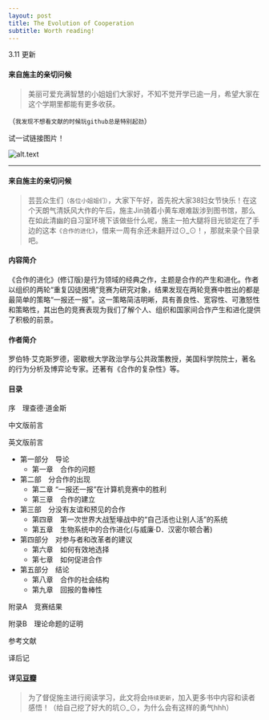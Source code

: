 ```yaml
---
layout: post
title: The Evolution of Cooperation
subtitle: Worth reading!
---
```


3.11 更新

#### 来自施主的亲切问候

>美丽可爱充满智慧的小姐姐们大家好，不知不觉开学已逾一月，希望大家在这个学期里都能有更多收获。


（`我发现不想看文献的时候玩github总是特别起劲`）

试一试链接图片！

![alt.text](https://img3.doubanio.com/view/photo/photo/public/p2406313915.jpg)



---
#### 来自施主的亲切问候 

>芸芸众生们`（各位小姐姐们）`，大家下午好，首先祝大家38妇女节快乐！在这个天朗气清妖风大作的午后，施主Jin骑着小黄车艰难跋涉到图书馆，那么在如此清幽的自习室环境下该做些什么呢，施主一拍大腿将目光锁定在了手边的这本`《合作的进化》`，借来一周有余还未翻开过⊙_⊙！，那就来录个目录吧。



#### 内容简介

《合作的进化》(修订版)是行为领域的经典之作，主题是合作的产生和进化。作者以组织的两轮“重复囚徒困境”竞赛为研究对象，结果发现在两轮竞赛中胜出的都是最简单的策略“一报还一报”。这一策略简洁明晰，具有善良性、宽容性、可激怒性和策略性，其出色的竞赛表现为我们了解个人、组织和国家间合作产生和进化提供了积极的前景。

#### 作者简介

罗伯特·艾克斯罗德，密歇根大学政治学与公共政策教授，美国科学院院士，著名的行为分析及博弈论专家。还著有《合作的复杂性》等。

#### 目录

序　理查德·道金斯

中文版前言

英文版前言

* 第一部分　导论
    * 第一章　合作的问题
* 第二部　分合作的出现
    * 第二章 “一报还一报”在计算机竞赛中的胜利
    * 第三章　合作的建立
* 第三部　分没有友谊和预见的合作
    * 第四章　第一次世界大战堑壕战中的“自己活也让别人活”的系统
    * 第五章　生物系统中的合作进化(与威廉·D．汉密尔顿合著)
* 第四部分　对参与者和改革者的建议
    * 第六章　如何有效地选择
    * 第七章　如何促进合作
* 第五部分　结论
    * 第八章　合作的社会结构
    * 第九章　回报的鲁棒性

附录A　竞赛结果

附录B　理论命题的证明

参考文献

译后记

#### 详见[豆瓣](https://book.douban.com/subject/2259198/)

>为了督促施主进行阅读学习，此文将会`持续更新`，加入更多书中内容和读者感悟！（给自己挖了好大的坑⊙_⊙，为什么会有这样的勇气hhh）



